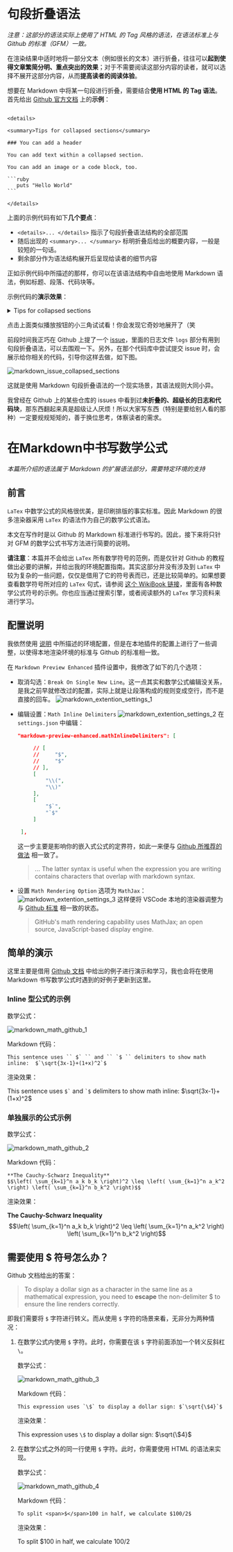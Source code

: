 # 句段折叠语法

*注意：这部分的语法实际上使用了 HTML 的 Tag 风格的语法，在语法标准上与 Github 的标准（GFM）一致。*

在渲染结果中适时地将一部分文本（例如很长的文本）进行折叠，往往可以**起到使得文章繁简分明、重点突出的效果**；对于不需要阅读这部分内容的读者，就可以选择不展开这部分内容，从而**提高读者的阅读体验**。

想要在 Markdown 中将某一句段进行折叠，需要结合**使用 HTML 的 Tag 语法**。首先给出 [Github 官方文档](https://docs.github.com/en/get-started/writing-on-github/working-with-advanced-formatting/organizing-information-with-collapsed-sections#creating-a-collapsed-section) 上的**示例**：

``````

<details>

<summary>Tips for collapsed sections</summary>

### You can add a header

You can add text within a collapsed section. 

You can add an image or a code block, too.

```ruby
   puts "Hello World"
```

</details>

``````

上面的示例代码有如下**几个要点**：

- `<details>... </details>` 指示了句段折叠语法结构的全部范围
- 随后出现的 `<summary>... </summary>` 标明折叠后给出的概要内容，一般是较短的一句话。
- 剩余部分作为语法结构展开后呈现给读者的细节内容

正如示例代码中所描述的那样，你可以在该语法结构中自由地使用 Markdown 语法，例如标题、段落、代码块等。

示例代码的**演示效果**：

<details>

<summary>Tips for collapsed sections</summary>

### You can add a header

You can add text within a collapsed section. 

You can add an image or a code block, too.

```ruby
   puts "Hello World"
```

</details>

点击上面类似播放按钮的小三角试试看！你会发现它奇妙地展开了（笑

前段时间我正巧在 Github 上提了一个 [issue](https://github.com/Fndroid/clash_for_windows_pkg/issues/4669)，里面的日志文件 `logs` 部分有用到句段折叠语法，可以去围观一下。另外，在那个代码库中尝试提交 issue 时，会展示给你相关的代码，引导你这样去做，如下图。

![markdown_issue_collapsed_sections](../images/markdown_issue_collapsed_sections.png)

这就是使用 Markdown 句段折叠语法的一个现实场景，其语法规则大同小异。

我曾经在 Github 上的某些仓库的 issues 中看到过**未折叠的、超级长的日志和代码块**，那东西翻起来真是超级让人厌烦！所以大家写东西（特别是要给别人看的那种）一定要规规矩矩的，善于换位思考，体察读者的需求。

# 在Markdown中书写数学公式

*本篇所介绍的语法属于 Markdown 的扩展语法部分，需要特定环境的支持*

## 前言

`LaTex` 中数学公式的风格很优美，是印刷排版的事实标准。因此 Markdown 的很多渲染器采用 `LaTex` 的语法作为自己的数学公式语法。

本文在写作时是以 Github 的 Markdown 标准进行书写的。因此，接下来将只针对 GFM 的数学公式书写方法进行简要的说明。

**请注意**：本篇并不会给出 `LaTex` 所有数学符号的范例，而是仅针对 Github 的教程做出必要的讲解，并给出我的环境配置指南。其实这部分并没有涉及到 `LaTex` 中较为复杂的一些问题，仅仅是借用了它的符号表而已，还是比较简单的。如果想要查看数学符号所对应的 `LaTex` 句式，请参阅 [这个 WikiBook 链接](https://en.wikibooks.org/wiki/LaTeX/Mathematics)，里面有各种数学公式符号的示例。你也应当通过搜索引擎，或者阅读额外的 `LaTex` 学习资料来进行学习。

## 配置说明

我依然使用 [说明](./description.md#我的环境配置) 中所描述的环境配置，但是在本地插件的配置上进行了一些调整，以使得本地渲染环境的标准与 Github 的标准相一致。

在 `Markdown Preview Enhanced` 插件设置中，我修改了如下的几个选项：

- 取消勾选：`Break On Single New Line`。这一点其实和数学公式编辑没关系，是我之前早就修改过的配置，实际上就是让段落构成的规则变成空行，而不是直接的回车。
   ![markdown_extention_settings_1](../images/markdown_extention_settings_1.png)
- 编辑设置：`Math Inline Delimiters`
   ![markdown_extention_settings_2](../images/markdown_extention_settings_2.png)
   在 `settings.json` 中编辑：
   ``` json
   "markdown-preview-enhanced.mathInlineDelimiters": [

        // [
        //     "$",
        //     "$"
        // ],
        [
            "\\(",
            "\\)"
        ],
        [
            "$`",
            "`$"
        ]

    ],
   ```
   这一步主要是影响你的嵌入式公式的定界符，如此一来便与 [Github 所推荐的做法](https://docs.github.com/en/get-started/writing-on-github/working-with-advanced-formatting/writing-mathematical-expressions#writing-inline-expressions) 相一致了。
   > ... The latter syntax is useful when the expression you are writing contains characters that overlap with markdown syntax. 

- 设置 `Math Rendering Option` 选项为 `MathJax`：
   ![markdown_extention_settings_3](../images/markdown_extention_settings_3.png)
   这样便将 VSCode 本地的渲染器调整为与 [Github 标准](https://docs.github.com/en/get-started/writing-on-github/working-with-advanced-formatting/writing-mathematical-expressions#about-writing-mathematical-expressions) 相一致的状态。
   > GitHub's math rendering capability uses MathJax; an open source, JavaScript-based display engine.

## 简单的演示

这里主要是借用 [Github 文档](https://docs.github.com/en/get-started/writing-on-github/working-with-advanced-formatting/writing-mathematical-expressions) 中给出的例子进行演示和学习，我也会将在使用 Markdown 书写数学公式时遇到的好例子更新到这里。

### Inline 型公式的示例

数学公式：

![markdown_math_github_1](../images/markdown_math_github_1.png)

Markdown 代码：

```
This sentence uses `` $` `` and `` `$ `` delimiters to show math inline:  $`\sqrt{3x-1}+(1+x)^2`$
```

渲染效果：

This sentence uses `` $` `` and `` `$ `` delimiters to show math inline:  $`\sqrt{3x-1}+(1+x)^2`$

### 单独展示的公式示例

数学公式：

![markdown_math_github_2](../images/markdown_math_github_2.png)

Markdown 代码：

```
**The Cauchy-Schwarz Inequality**
$$\left( \sum_{k=1}^n a_k b_k \right)^2 \leq \left( \sum_{k=1}^n a_k^2 \right) \left( \sum_{k=1}^n b_k^2 \right)$$
```

渲染效果：

**The Cauchy-Schwarz Inequality**
$$\left( \sum_{k=1}^n a_k b_k \right)^2 \leq \left( \sum_{k=1}^n a_k^2 \right) \left( \sum_{k=1}^n b_k^2 \right)$$

## 需要使用 $ 符号怎么办？

Github 文档给出的答案：

> To display a dollar sign as a character in the same line as a mathematical expression, you need to **escape** the non-delimiter $ to ensure the line renders correctly.

即我们需要将 `$` 字符进行转义。而从使用 `$` 字符的场景来看，无非分为两种情况：

1. 在数学公式内使用 `$` 字符。此时，你需要在该 `$` 字符前面添加一个转义反斜杠 `\`。

   数学公式：

   ![markdown_math_github_3](../images/markdown_math_github_3.png)

   Markdown 代码：

   ```
   This expression uses `\$` to display a dollar sign: $`\sqrt{\$4}`$
   ```

   渲染效果：

   This expression uses `\$` to display a dollar sign: $`\sqrt{\$4}`$

2. 在数学公式之外的同一行使用 `$` 字符。此时，你需要使用 HTML 的语法来实现。

   数学公式：

   ![markdown_math_github_4](../images/markdown_math_github_4.webp)

   Markdown 代码：

   ```
   To split <span>$</span>100 in half, we calculate $100/2$
   ```

   渲染效果：

   To split <span>$</span>100 in half, we calculate $100/2$

